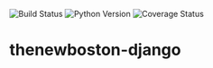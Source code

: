![Build Status](https://circleci.com/gh/samakshjain/thenewboston-django.svg?style=shield&circle-token=cc2fc1a53f51821c7703be6dc5e2f37033d616d3)
![Python Version](https://img.shields.io/pypi/pyversions/Django.svg)
![Coverage Status](https://coveralls.io/repos/github/samakshjain/thenewboston-django/badge.svg?branch=master)
# thenewboston-django

